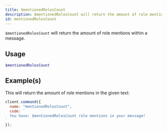 ```yaml
---
title: $mentionedRolesCount
description: $mentionedRolesCount will return the amount of role mentions within a message.
id: mentionedRolesCount
---
```


`$mentionedRolesCount` will return the amount of role mentions within a message.

## Usage

```php
$mentionedRolesCount
```

## Example(s)

This will return the amount of role mentions in the given text:

```javascript
client.command({
  name: "mentionedRolesCount",
  code: `
  You have: $mentionedRolesCount role mentions in your message!
`
});
```
